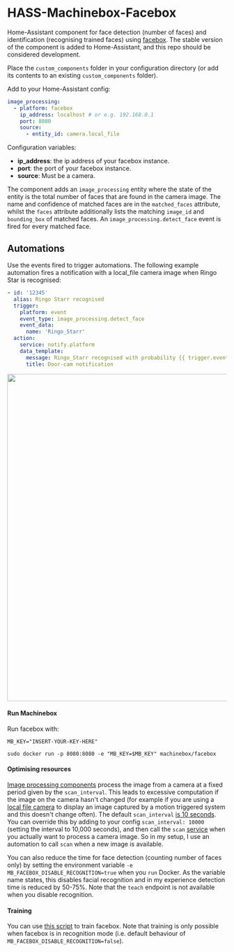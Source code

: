 # HASS-Machinebox-Facebox

Home-Assistant component for face detection (number of faces) and identification (recognising trained faces) using [facebox](https://machineboxio.com/docs/facebox/teaching-facebox). The stable version of the component is added to Home-Assistant, and this repo should be considered development.

Place the `custom_components` folder in your configuration directory (or add its contents to an existing `custom_components` folder).

Add to your Home-Assistant config:

```yaml
image_processing:
  - platform: facebox
    ip_address: localhost # or e.g. 192.168.0.1
    port: 8080
    source:
      - entity_id: camera.local_file
```
Configuration variables:
- **ip_address**: the ip address of your facebox instance.
- **port**: the port of your facebox instance.
- **source**: Must be a camera.


The component adds an `image_processing` entity where the state of the entity is the total number of faces that are found in the camera image. The name and confidence of matched faces are in the `matched_faces` attribute, whilst the `faces` attribute additionally lists the matching `image_id` and `bounding_box` of matched faces. An `image_processing.detect_face` event is fired for every matched face.

## Automations
Use the events fired to trigger automations. The following example automation fires a notification with a local_file camera image when Ringo Star is recognised:

```yaml
- id: '12345'
  alias: Ringo Starr recognised
  trigger:
    platform: event
    event_type: image_processing.detect_face
    event_data:
      name: 'Ringo_Starr'
  action:
    service: notify.platform
    data_template:
      message: Ringo_Starr recognised with probability {{ trigger.event.data.confidence }}
      title: Door-cam notification
```

<p align="center">
<img src="https://github.com/robmarkcole/HASS-Machinebox-Facebox/blob/master/usage.png" width="750">
</p>

#### Run Machinebox
Run facebox with:
```
MB_KEY="INSERT-YOUR-KEY-HERE"

sudo docker run -p 8080:8080 -e "MB_KEY=$MB_KEY" machinebox/facebox
```

#### Optimising resources
[Image processing components](https://www.home-assistant.io/components/image_processing/) process the image from a camera at a fixed period given by the `scan_interval`. This leads to excessive computation if the image on the camera hasn't changed (for example if you are using a [local file camera](https://www.home-assistant.io/components/camera.local_file/) to display an image captured by a motion triggered system and this doesn't change often). The default `scan_interval` [is 10 seconds](https://github.com/home-assistant/home-assistant/blob/98e4d514a5130b747112cc0788fc2ef1d8e687c9/homeassistant/components/image_processing/__init__.py#L27). You can override this by adding to your config `scan_interval: 10000` (setting the interval to 10,000 seconds), and then call the `scan` [service](https://github.com/home-assistant/home-assistant/blob/98e4d514a5130b747112cc0788fc2ef1d8e687c9/homeassistant/components/image_processing/__init__.py#L62) when you actually want to process a camera image. So in my setup, I use an automation to call `scan` when a new image is available.

You can also reduce the time for face detection (counting number of faces only) by setting the environment variable `-e MB_FACEBOX_DISABLE_RECOGNITION=true` when you `run` Docker. As the variable name states, this disables facial recognition and in my experience detection time is reduced by 50-75%. Note that the `teach` endpoint is not available when you disable recognition.

#### Training
You can use [this script](https://github.com/robmarkcole/facebox_python) to train facebox. Note that training is only possible when facebox is in recognition mode (i.e. default behaviour of `MB_FACEBOX_DISABLE_RECOGNITION=false`).
